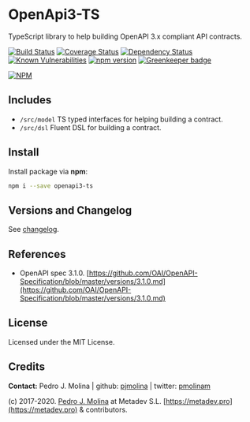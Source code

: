 # OpenApi3-TS

TypeScript library to help building OpenAPI 3.x compliant API contracts.

[![Build Status](https://travis-ci.org/metadevpro/openapi3-ts.svg?branch=master)](https://travis-ci.org/metadevpro/openapi3-ts)
[![Coverage Status](https://coveralls.io/repos/github/metadevpro/openapi3-ts/badge.svg?branch=master)](https://coveralls.io/github/metadevpro/openapi3-ts?branch=master)
[![Dependency Status](https://david-dm.org/metadevpro/openapi3-ts.svg)](https://david-dm.org/metadevpro/openapi3-ts)
[![Known Vulnerabilities](https://snyk.io/test/github/metadevpro/openapi3-ts/badge.svg)](https://snyk.io/test/github/metadevpro/openapi3-ts)
[![npm version](https://badge.fury.io/js/openapi3-ts.svg)](http://badge.fury.io/js/openapi3-ts)
[![Greenkeeper badge](https://badges.greenkeeper.io/metadevpro/openapi3-ts.svg)](https://greenkeeper.io/)

[![NPM](https://nodei.co/npm/openapi3-ts.png?downloads=true&downloadRank=true&stars=true)](https://nodei.co/npm/openapi3-ts/)

## Includes

* `/src/model` TS typed interfaces for helping building a contract.
* `/src/dsl` Fluent DSL for building a contract.

## Install

Install package via **npm**:

```bash
npm i --save openapi3-ts
```

## Versions and Changelog

See [changelog](Changelog.md).

## References

* OpenAPI spec 3.1.0. [https://github.com/OAI/OpenAPI-Specification/blob/master/versions/3.1.0.md](https://github.com/OAI/OpenAPI-Specification/blob/master/versions/3.1.0.md)

## License

Licensed under the MIT License.

## Credits

**Contact:** Pedro J. Molina | github: [pjmolina](https://github.com/pjmolina) | twitter: [pmolinam](https://twitter.com/pmolinam)

(c) 2017-2020. [Pedro J. Molina](http://pjmolina.com) at Metadev S.L. [https://metadev.pro](https://metadev.pro) & contributors.
